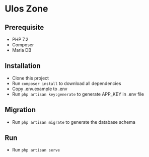 # Ulos Zone

## Prerequisite
- PHP 7.2
- Composer
- Maria DB

## Installation
- Clone this project
- Run `composer install` to download all dependencies
- Copy .env.example to .env
- Run `php artisan key:generate` to generate APP_KEY in .env file

## Migration
- Run `php artisan migrate` to generate the database schema

## Run
- Run `php artisan serve`